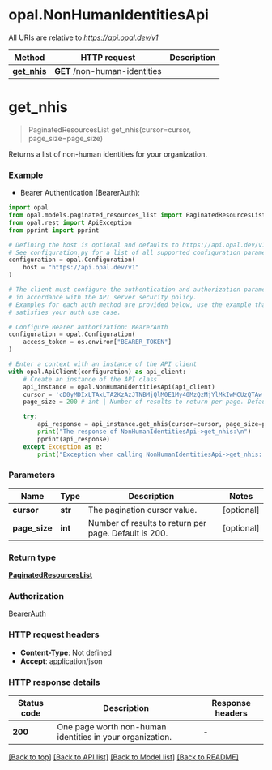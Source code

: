 # opal.NonHumanIdentitiesApi

All URIs are relative to *https://api.opal.dev/v1*

Method | HTTP request | Description
------------- | ------------- | -------------
[**get_nhis**](NonHumanIdentitiesApi.md#get_nhis) | **GET** /non-human-identities | 


# **get_nhis**
> PaginatedResourcesList get_nhis(cursor=cursor, page_size=page_size)



Returns a list of non-human identities for your organization.

### Example

* Bearer Authentication (BearerAuth):

```python
import opal
from opal.models.paginated_resources_list import PaginatedResourcesList
from opal.rest import ApiException
from pprint import pprint

# Defining the host is optional and defaults to https://api.opal.dev/v1
# See configuration.py for a list of all supported configuration parameters.
configuration = opal.Configuration(
    host = "https://api.opal.dev/v1"
)

# The client must configure the authentication and authorization parameters
# in accordance with the API server security policy.
# Examples for each auth method are provided below, use the example that
# satisfies your auth use case.

# Configure Bearer authorization: BearerAuth
configuration = opal.Configuration(
    access_token = os.environ["BEARER_TOKEN"]
)

# Enter a context with an instance of the API client
with opal.ApiClient(configuration) as api_client:
    # Create an instance of the API class
    api_instance = opal.NonHumanIdentitiesApi(api_client)
    cursor = 'cD0yMDIxLTAxLTA2KzAzJTNBMjQlM0E1My40MzQzMjYlMkIwMCUzQTAw' # str | The pagination cursor value. (optional)
    page_size = 200 # int | Number of results to return per page. Default is 200. (optional)

    try:
        api_response = api_instance.get_nhis(cursor=cursor, page_size=page_size)
        print("The response of NonHumanIdentitiesApi->get_nhis:\n")
        pprint(api_response)
    except Exception as e:
        print("Exception when calling NonHumanIdentitiesApi->get_nhis: %s\n" % e)
```



### Parameters


Name | Type | Description  | Notes
------------- | ------------- | ------------- | -------------
 **cursor** | **str**| The pagination cursor value. | [optional] 
 **page_size** | **int**| Number of results to return per page. Default is 200. | [optional] 

### Return type

[**PaginatedResourcesList**](PaginatedResourcesList.md)

### Authorization

[BearerAuth](../README.md#BearerAuth)

### HTTP request headers

 - **Content-Type**: Not defined
 - **Accept**: application/json

### HTTP response details

| Status code | Description | Response headers |
|-------------|-------------|------------------|
**200** | One page worth non-human identities in your organization. |  -  |

[[Back to top]](#) [[Back to API list]](../README.md#documentation-for-api-endpoints) [[Back to Model list]](../README.md#documentation-for-models) [[Back to README]](../README.md)

